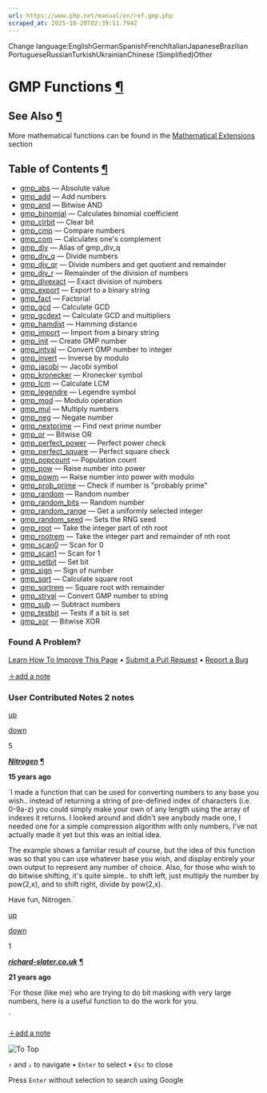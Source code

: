 ```yaml
---
url: https://www.php.net/manual/en/ref.gmp.php
scraped_at: 2025-10-20T02:39:11.794Z
---
```


Change language:EnglishGermanSpanishFrenchItalianJapaneseBrazilian PortugueseRussianTurkishUkrainianChinese (Simplified)Other

# GMP Functions [¶](https://www.php.net/manual/en/ref.gmp.php\#ref.gmp)

## See Also [¶](https://www.php.net/manual/en/ref.gmp.php\#gmp.seealso)

More mathematical functions can be found in the
[Mathematical Extensions](https://www.php.net/manual/en/refs.math.php) section


## Table of Contents [¶](https://www.php.net/manual/en/ref.gmp.php\#ref.gmp)

- [gmp\_abs](https://www.php.net/manual/en/function.gmp-abs.php) — Absolute value
- [gmp\_add](https://www.php.net/manual/en/function.gmp-add.php) — Add numbers
- [gmp\_and](https://www.php.net/manual/en/function.gmp-and.php) — Bitwise AND
- [gmp\_binomial](https://www.php.net/manual/en/function.gmp-binomial.php) — Calculates binomial coefficient
- [gmp\_clrbit](https://www.php.net/manual/en/function.gmp-clrbit.php) — Clear bit
- [gmp\_cmp](https://www.php.net/manual/en/function.gmp-cmp.php) — Compare numbers
- [gmp\_com](https://www.php.net/manual/en/function.gmp-com.php) — Calculates one's complement
- [gmp\_div](https://www.php.net/manual/en/function.gmp-div.php) — Alias of gmp\_div\_q
- [gmp\_div\_q](https://www.php.net/manual/en/function.gmp-div-q.php) — Divide numbers
- [gmp\_div\_qr](https://www.php.net/manual/en/function.gmp-div-qr.php) — Divide numbers and get quotient and remainder
- [gmp\_div\_r](https://www.php.net/manual/en/function.gmp-div-r.php) — Remainder of the division of numbers
- [gmp\_divexact](https://www.php.net/manual/en/function.gmp-divexact.php) — Exact division of numbers
- [gmp\_export](https://www.php.net/manual/en/function.gmp-export.php) — Export to a binary string
- [gmp\_fact](https://www.php.net/manual/en/function.gmp-fact.php) — Factorial
- [gmp\_gcd](https://www.php.net/manual/en/function.gmp-gcd.php) — Calculate GCD
- [gmp\_gcdext](https://www.php.net/manual/en/function.gmp-gcdext.php) — Calculate GCD and multipliers
- [gmp\_hamdist](https://www.php.net/manual/en/function.gmp-hamdist.php) — Hamming distance
- [gmp\_import](https://www.php.net/manual/en/function.gmp-import.php) — Import from a binary string
- [gmp\_init](https://www.php.net/manual/en/function.gmp-init.php) — Create GMP number
- [gmp\_intval](https://www.php.net/manual/en/function.gmp-intval.php) — Convert GMP number to integer
- [gmp\_invert](https://www.php.net/manual/en/function.gmp-invert.php) — Inverse by modulo
- [gmp\_jacobi](https://www.php.net/manual/en/function.gmp-jacobi.php) — Jacobi symbol
- [gmp\_kronecker](https://www.php.net/manual/en/function.gmp-kronecker.php) — Kronecker symbol
- [gmp\_lcm](https://www.php.net/manual/en/function.gmp-lcm.php) — Calculate LCM
- [gmp\_legendre](https://www.php.net/manual/en/function.gmp-legendre.php) — Legendre symbol
- [gmp\_mod](https://www.php.net/manual/en/function.gmp-mod.php) — Modulo operation
- [gmp\_mul](https://www.php.net/manual/en/function.gmp-mul.php) — Multiply numbers
- [gmp\_neg](https://www.php.net/manual/en/function.gmp-neg.php) — Negate number
- [gmp\_nextprime](https://www.php.net/manual/en/function.gmp-nextprime.php) — Find next prime number
- [gmp\_or](https://www.php.net/manual/en/function.gmp-or.php) — Bitwise OR
- [gmp\_perfect\_power](https://www.php.net/manual/en/function.gmp-perfect-power.php) — Perfect power check
- [gmp\_perfect\_square](https://www.php.net/manual/en/function.gmp-perfect-square.php) — Perfect square check
- [gmp\_popcount](https://www.php.net/manual/en/function.gmp-popcount.php) — Population count
- [gmp\_pow](https://www.php.net/manual/en/function.gmp-pow.php) — Raise number into power
- [gmp\_powm](https://www.php.net/manual/en/function.gmp-powm.php) — Raise number into power with modulo
- [gmp\_prob\_prime](https://www.php.net/manual/en/function.gmp-prob-prime.php) — Check if number is "probably prime"
- [gmp\_random](https://www.php.net/manual/en/function.gmp-random.php) — Random number
- [gmp\_random\_bits](https://www.php.net/manual/en/function.gmp-random-bits.php) — Random number
- [gmp\_random\_range](https://www.php.net/manual/en/function.gmp-random-range.php) — Get a uniformly selected integer
- [gmp\_random\_seed](https://www.php.net/manual/en/function.gmp-random-seed.php) — Sets the RNG seed
- [gmp\_root](https://www.php.net/manual/en/function.gmp-root.php) — Take the integer part of nth root
- [gmp\_rootrem](https://www.php.net/manual/en/function.gmp-rootrem.php) — Take the integer part and remainder of nth root
- [gmp\_scan0](https://www.php.net/manual/en/function.gmp-scan0.php) — Scan for 0
- [gmp\_scan1](https://www.php.net/manual/en/function.gmp-scan1.php) — Scan for 1
- [gmp\_setbit](https://www.php.net/manual/en/function.gmp-setbit.php) — Set bit
- [gmp\_sign](https://www.php.net/manual/en/function.gmp-sign.php) — Sign of number
- [gmp\_sqrt](https://www.php.net/manual/en/function.gmp-sqrt.php) — Calculate square root
- [gmp\_sqrtrem](https://www.php.net/manual/en/function.gmp-sqrtrem.php) — Square root with remainder
- [gmp\_strval](https://www.php.net/manual/en/function.gmp-strval.php) — Convert GMP number to string
- [gmp\_sub](https://www.php.net/manual/en/function.gmp-sub.php) — Subtract numbers
- [gmp\_testbit](https://www.php.net/manual/en/function.gmp-testbit.php) — Tests if a bit is set
- [gmp\_xor](https://www.php.net/manual/en/function.gmp-xor.php) — Bitwise XOR

### Found A Problem?

[Learn How To Improve This Page](https://github.com/php/doc-base/blob/master/README.md "This will take you to our contribution guidelines on GitHub")
•
[Submit a Pull Request](https://github.com/php/doc-en/blob/master/reference/gmp/reference.xml)
•
[Report a Bug](https://github.com/php/doc-en/issues/new?body=From%20manual%20page:%20https:%2F%2Fphp.net%2Fref.gmp%0A%0A---)

[＋add a note](https://www.php.net/manual/add-note.php?sect=ref.gmp&repo=en&redirect=https://www.php.net/manual/en/ref.gmp.php)

### User Contributed Notes 2 notes

[up](https://www.php.net/manual/vote-note.php?id=99788&page=ref.gmp&vote=up "Vote up!")

[down](https://www.php.net/manual/vote-note.php?id=99788&page=ref.gmp&vote=down "Vote down!")

5


[**_Nitrogen_**](https://www.php.net/manual/en/ref.gmp.php#99788) [¶](https://www.php.net/manual/en/ref.gmp.php#99788)

**15 years ago**

`I made a function that can be used for converting numbers to any base you wish.. instead of returning a string of pre-defined index of characters (i.e. 0-9a-z) you could simply make your own of any length using the array of indexes it returns.
I looked around and didn't see anybody made one, I needed one for a simple compression algorithm with only numbers, I've not actually made it yet but this was an initial idea.
<?php
// ConvertBase function explained:
// we add an array item $Input%$Base floored and divide $Input by $Base floored.
// repeat until $Input is no longer above 0.
function ConvertBase($Input,$Base=10) {
$Input=gmp_init($Input);
$Result=array();
for($i=0;$i<1||gmp_sign($Input)==1;$i++) {
    $Result[]=gmp_intval(gmp_mod($Input,$Base));
    $Input=gmp_div_q($Input,$Base);
}
$Result=array_reverse($Result);
return($Result);
}
// an example how gmp_strval($.., 36); could be achieved:
// the funny emergency number from The IT Crowd
// (leading zeroes aren't liked in gmp_init though)
$Input = '1189998819991197253';
// our example 36 characters used in gmp_strval($.., 36);
$Chars = '0123456789abcdefghijklmnopqrstuvwxyz';
// count the $Chars so they're all used
// or use your own number less than the length of $Chars
$Base = strlen($Chars);
// perform
$Result = ConvertBase($Input,$Base);
// replace the resulting index with the corrosponding characters of the index in $Chars
for($i=0;$i<count($Result);$i++)
$Result[$i]=$Chars{$Result[$i]};
// compare
printf("gmp_strval:  %s\r\n",gmp_strval($Input,36));
printf("BaseConvert: %s\r\n",implode($Result));
/* OUTPUT:
gmp_strval:  91h7dixfq6h1
BaseConvert: 91h7dixfq6h1
*/
?>
The example shows a familiar result of course, but the idea of this function was so that you can use whatever base you wish, and display entirely your own output to represent any number of choice.
Also, for those who wish to do bitwise shifting, it's quite simple.. to shift left, just multiply the number by pow(2,x), and to shift right, divide by pow(2,x).
<?php
function gmp_shiftl($x,$n) { // shift left
return(gmp_mul($x,gmp_pow(2,$n)));
}
function gmp_shiftr($x,$n) { // shift right
return(gmp_div($x,gmp_pow(2,$n)));
}
?>
Have fun,
Nitrogen.`

[up](https://www.php.net/manual/vote-note.php?id=40106&page=ref.gmp&vote=up "Vote up!")

[down](https://www.php.net/manual/vote-note.php?id=40106&page=ref.gmp&vote=down "Vote down!")

1


[**_richard-slater.co.uk_**](https://www.php.net/manual/en/ref.gmp.php#40106) [¶](https://www.php.net/manual/en/ref.gmp.php#40106)

**21 years ago**

`For those (like me) who are trying to do bit masking with very large numbers, here is a useful function to do the work for you.
<?php
function isBitSet($bitMask, $bitMap)
{
    return (bool) gmp_intval(gmp_div(gmp_and($bitMask, $bitMap),$bitMask));
}
?>`

[＋add a note](https://www.php.net/manual/add-note.php?sect=ref.gmp&repo=en&redirect=https://www.php.net/manual/en/ref.gmp.php)

![To Top](https://www.php.net/images/to-top@2x.png)

`↑` and `↓` to navigate •
`Enter` to select •
`Esc` to close


Press `Enter` without
selection to search using Google